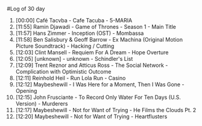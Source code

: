 #Log of 30 day

1. [00:00] Café Tacvba - Cafe Tacuba - 5-MARIA
1. [11:55] Ramin Djawadi - Game of Thrones - Season 1 - Main Title
1. [11:57] Hans Zimmer - Inception (OST) - Mombassa
1. [11:58] Ben Salisbury & Geoff Barrow - Ex Machina (Original Motion Picture Soundtrack) - Hacking / Cutting
1. [12:03] Clint Mansell - Requiem For A Dream - Hope Overture
1. [12:05] [unknown] - unknown - Schindler's List
1. [12:09] Trent Reznor and Atticus Ross - The Social Network - Complication with Optimistic Outcome
1. [12:11] Reinhold Heil - Run Lola Run - Casino
1. [12:12] Maybeshewill - I Was Here for a Moment, Then I Was Gone - Opening
1. [12:15] John Frusciante - To Record Only Water For Ten Days (U.S. Version) - Murderers
1. [12:17] Maybeshewill - Not for Want of Trying - He Films the Clouds Pt. 2
1. [12:20] Maybeshewill - Not for Want of Trying - Heartflusters
